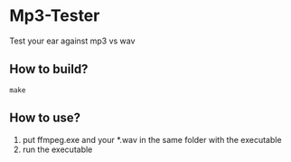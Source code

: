 # Mp3-Tester
Test your ear against mp3 vs wav
## How to build?
    make
## How to use?
 1. put ffmpeg.exe and your *.wav in the same folder with the executable
 2. run the executable
